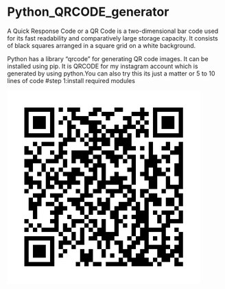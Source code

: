 # Python_QRCODE_generator
A Quick Response Code or a QR Code is a two-dimensional bar code used for its fast readability and comparatively large storage capacity. It consists of black squares arranged in a square grid on a white background.

Python has a library “qrcode” for generating QR code images. It can be installed using pip.
It is QRCODE for my instagram account which is generated by using python.You can also try this its just a matter or 5 to 10 lines of code
#step 1:install required modules

![image](https://github.com/kundetivamsi2001/Python_QRCODE_generator/blob/main/myinstaqrcode.png?raw=true)
